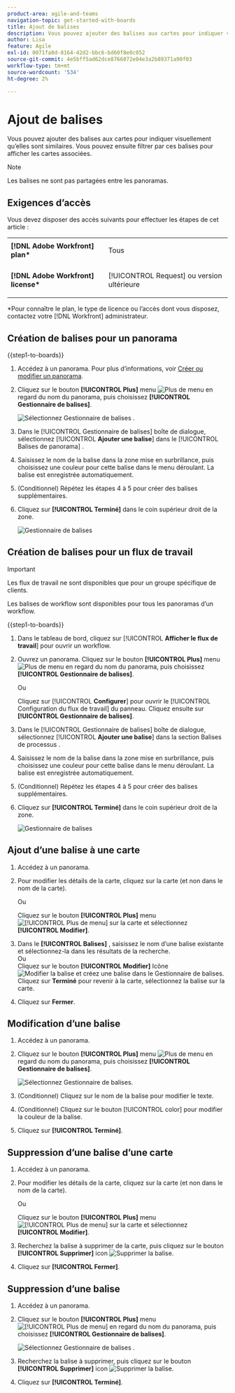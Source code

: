 ```yaml
---
product-area: agile-and-teams
navigation-topic: get-started-with-boards
title: Ajout de balises
description: Vous pouvez ajouter des balises aux cartes pour indiquer visuellement qu’elles sont similaires. Vous pouvez ensuite filtrer par ces balises pour afficher les cartes associées.
author: Lisa
feature: Agile
exl-id: 0071fa0d-8164-42d2-bbc6-bd60f8e0c052
source-git-commit: 4e5bff5ad62dce8766072e04e3a2b89371a90f03
workflow-type: tm+mt
source-wordcount: '534'
ht-degree: 2%

---
```


# Ajout de balises

Vous pouvez ajouter des balises aux cartes pour indiquer visuellement qu’elles sont similaires. Vous pouvez ensuite filtrer par ces balises pour afficher les cartes associées.

>[!NOTE]
>
>Les balises ne sont pas partagées entre les panoramas.

## Exigences d’accès

Vous devez disposer des accès suivants pour effectuer les étapes de cet article :

<table style="table-layout:auto"> 
 <col> 
 </col> 
 <col> 
 </col> 
 <tbody> 
  <tr> 
   <td role="rowheader"><strong>[!DNL Adobe Workfront] plan*</strong></td> 
   <td> <p>Tous</p> </td> 
  </tr> 
  <tr> 
   <td role="rowheader"><strong>[!DNL Adobe Workfront] license*</strong></td> 
   <td> <p>[!UICONTROL Request] ou version ultérieure</p> </td> 
  </tr> 
 </tbody> 
</table>

&#42;Pour connaître le plan, le type de licence ou l’accès dont vous disposez, contactez votre [!DNL Workfront] administrateur.

## Création de balises pour un panorama

{{step1-to-boards}}

1. Accédez à un panorama. Pour plus d’informations, voir [Créer ou modifier un panorama](../../agile/get-started-with-boards/create-edit-board.md).
1. Cliquez sur le bouton **[!UICONTROL Plus]** menu ![Plus de menu](assets/more-icon-spectrum.png) en regard du nom du panorama, puis choisissez **[!UICONTROL Gestionnaire de balises]**.

   ![Sélectionnez Gestionnaire de balises .](assets/boards-tagmanager-350x189.png)

1. Dans le [!UICONTROL Gestionnaire de balises] boîte de dialogue, sélectionnez [!UICONTROL **Ajouter une balise**] dans le [!UICONTROL Balises de panorama] .
1. Saisissez le nom de la balise dans la zone mise en surbrillance, puis choisissez une couleur pour cette balise dans le menu déroulant. La balise est enregistrée automatiquement.
1. (Conditionnel) Répétez les étapes 4 à 5 pour créer des balises supplémentaires.
1. Cliquez sur **[!UICONTROL Terminé]** dans le coin supérieur droit de la zone.

   ![Gestionnaire de balises](assets/tag-manager-2023.png)

## Création de balises pour un flux de travail

>[!IMPORTANT]
>
>Les flux de travail ne sont disponibles que pour un groupe spécifique de clients.

Les balises de workflow sont disponibles pour tous les panoramas d’un workflow.

{{step1-to-boards}}

1. Dans le tableau de bord, cliquez sur [!UICONTROL **Afficher le flux de travail**] pour ouvrir un workflow.
1. Ouvrez un panorama. Cliquez sur le bouton **[!UICONTROL Plus]** menu ![Plus de menu](assets/more-icon-spectrum.png) en regard du nom du panorama, puis choisissez **[!UICONTROL Gestionnaire de balises]**.

   Ou

   Cliquez sur [!UICONTROL **Configurer**] pour ouvrir le [!UICONTROL Configuration du flux de travail] du panneau. Cliquez ensuite sur **[!UICONTROL Gestionnaire de balises]**.

1. Dans le [!UICONTROL Gestionnaire de balises] boîte de dialogue, sélectionnez [!UICONTROL **Ajouter une balise**] dans la section Balises de processus .
1. Saisissez le nom de la balise dans la zone mise en surbrillance, puis choisissez une couleur pour cette balise dans le menu déroulant. La balise est enregistrée automatiquement.
1. (Conditionnel) Répétez les étapes 4 à 5 pour créer des balises supplémentaires.
1. Cliquez sur **[!UICONTROL Terminé]** dans le coin supérieur droit de la zone.

   ![Gestionnaire de balises](assets/tag-manager-workstreams.png)

## Ajout d’une balise à une carte

1. Accédez à un panorama.
1. Pour modifier les détails de la carte, cliquez sur la carte (et non dans le nom de la carte).

   Ou

   Cliquez sur le bouton **[!UICONTROL Plus]** menu ![[!UICONTROL Plus de menu]](assets/more-icon-spectrum.png) sur la carte et sélectionnez **[!UICONTROL Modifier]**.

1. Dans le **[!UICONTROL Balises]** , saisissez le nom d’une balise existante et sélectionnez-la dans les résultats de la recherche.\
   Ou\
   Cliquez sur le bouton **[!UICONTROL Modifier]** Icône &#x200B; ![Modifier la balise](assets/boards-edittag-30x29.png) et créez une balise dans le Gestionnaire de balises. Cliquez sur **Terminé** pour revenir à la carte, sélectionnez la balise sur la carte.
1. Cliquez sur **Fermer**.

## Modification d’une balise

1. Accédez à un panorama.
1. Cliquez sur le bouton **[!UICONTROL Plus]** menu ![Plus de menu](assets/more-icon-spectrum.png) en regard du nom du panorama, puis choisissez **[!UICONTROL Gestionnaire de balises]**.

   ![Sélectionnez Gestionnaire de balises.](assets/boards-tagmanager-350x189.png)

1. (Conditionnel) Cliquez sur le nom de la balise pour modifier le texte.
1. (Conditionnel) Cliquez sur le bouton [!UICONTROL color] pour modifier la couleur de la balise.
1. Cliquez sur **[!UICONTROL Terminé]**.

## Suppression d’une balise d’une carte

1. Accédez à un panorama.
1. Pour modifier les détails de la carte, cliquez sur la carte (et non dans le nom de la carte).

   Ou

   Cliquez sur le bouton **[!UICONTROL Plus]** menu ![[!UICONTROL Plus de menu]](assets/more-icon-spectrum.png) sur la carte et sélectionnez **[!UICONTROL Modifier]**.

1. Recherchez la balise à supprimer de la carte, puis cliquez sur le bouton **[!UICONTROL Supprimer]** icon ![Supprimer la balise](assets/copy-of-boards-remove-30x23.png).
1. Cliquez sur **[!UICONTROL Fermer]**.

## Suppression d’une balise

1. Accédez à un panorama.
1. Cliquez sur le bouton **[!UICONTROL Plus]** menu ![[!UICONTROL Plus de menu]](assets/more-icon-spectrum.png) en regard du nom du panorama, puis choisissez **[!UICONTROL Gestionnaire de balises]**.

   ![Sélectionnez Gestionnaire de balises .](assets/boards-tagmanager-350x189.png)

1. Recherchez la balise à supprimer, puis cliquez sur le bouton **[!UICONTROL Supprimer]** icon ![Supprimer la balise](assets/copy-of-boards-delete-30x27.png).
1. Cliquez sur **[!UICONTROL Terminé]**.
